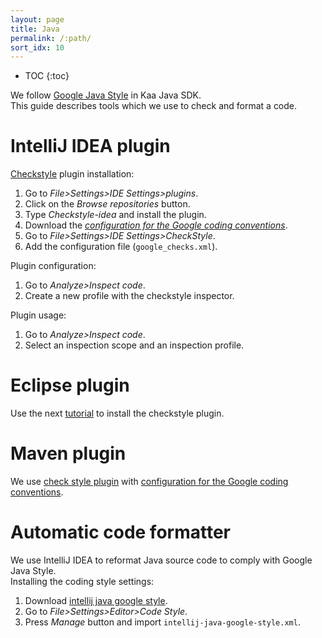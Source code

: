```yaml
---
layout: page
title: Java
permalink: /:path/
sort_idx: 10
---
```


* TOC
{:toc}

We follow [Google Java Style](https://google.github.io/styleguide/javaguide.html) in Kaa Java SDK.  
This guide describes tools which we use to check and format a code.

# IntelliJ IDEA plugin
[Checkstyle](https://github.com/jshiell/checkstyle-idea) plugin installation:
1. Go to *File>Settings>IDE Settings>plugins*.
2. Click on the *Browse repositories* button.
3. Type *Checkstyle-idea* and install the plugin.
4. Download the *[configuration for the Google coding conventions](https://github.com/checkstyle/checkstyle/blob/master/src/main/resources/google_checks.xml)*.
5. Go to *File>Settings>IDE Settings>CheckStyle*.
6. Add the configuration file (`google_checks.xml`).

Plugin configuration:
1. Go to *Analyze>Inspect code*.
2. Create a new profile with the checkstyle inspector.

Plugin usage:
1. Go to *Analyze>Inspect code*.
2. Select an inspection scope and an inspection profile.

# Eclipse plugin
Use the next [tutorial](http://eclipse-cs.sourceforge.net/#!/install) to install the checkstyle plugin.

# Maven plugin
We use [check style plugin](https://maven.apache.org/plugins/maven-checkstyle-plugin/usage.html) with [configuration for the Google coding conventions](https://github.com/checkstyle/checkstyle/blob/master/src/main/resources/google_checks.xml).

# Automatic code formatter
We use IntelliJ IDEA to reformat Java source code to comply with Google Java Style.   
Installing the coding style settings:
1. Download [intellij java google style](https://github.com/google/styleguide/blob/gh-pages/intellij-java-google-style.xml).
2. Go to *File>Settings>Editor>Code Style*.
3. Press *Manage* button and import `intellij-java-google-style.xml`.